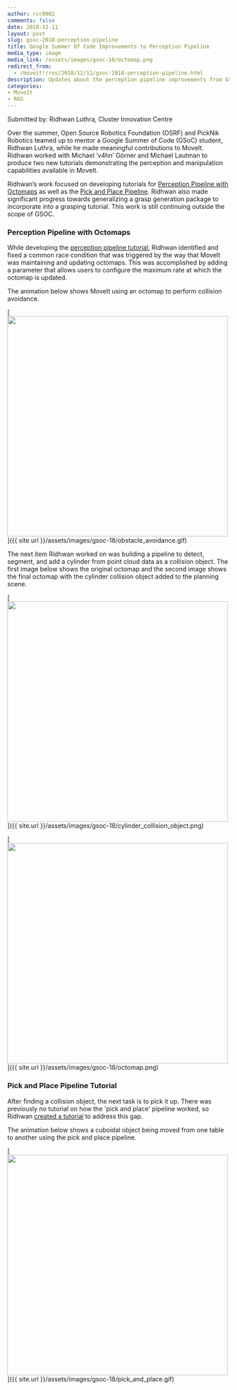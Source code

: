 ```yaml
---
author: rcc0002
comments: false
date: 2018-12-11
layout: post
slug: gsoc-2018-perception-pipeline
title: Google Summer Of Code Improvements to Perception Pipeline
media_type: image
media_link: /assets/images/gsoc-18/octomap.png
redirect_from:
  - /moveit!/ros/2018/12/11/gsoc-2018-perception-pipeline.html
description: Updates about the perception pipeline improvements from GSOC
categories:
- MoveIt
- ROS
---
```


Submitted by: Ridhwan Luthra, Cluster Innovation Centre

Over the summer, Open Source Robotics Foundation (OSRF) and PickNik Robotics teamed up to mentor a Google Summer of Code (GSoC) student, Ridhwan Luthra, while he made meaningful contributions to MoveIt. Ridhwan worked with Michael ‘v4hn’ Görner and Michael Lautman to produce two new tutorials demonstrating the perception and manipulation capabilities available in MoveIt.

Ridhwan’s  work focused on developing tutorials for [Perception Pipeline with Octomaps](https://ros-planning.github.io/moveit_tutorials/doc/perception_pipeline/perception_pipeline_tutorial.html) as well as the [Pick and Place Pipeline](https://ros-planning.github.io/moveit_tutorials/doc/pick_place/pick_place_tutorial.html). Ridhwan also  made significant progress towards generalizing a grasp generation package to incorporate into a grasping tutorial. This work is still continuing outside the scope of GSOC.


### Perception Pipeline with Octomaps
While developing the [perception pipeline tutorial](https://ros-planning.github.io/moveit_tutorials/doc/perception_pipeline/perception_pipeline_tutorial.html), Ridhwan identified and fixed a common race condition that was triggered by the way that MoveIt was maintaining and updating octomaps. This was accomplished by adding a parameter that allows users to configure the maximum rate at which the octomap is updated.

The animation below shows MoveIt using an octomap to perform collision avoidance.

[<img src="{{ site.url }}/assets/images/gsoc-18/obstacle_avoidance.gif" width="500" style="margin-right:20px"/>]({{ site.url }}/assets/images/gsoc-18/obstacle_avoidance.gif)

The next item Ridhwan worked on was building a pipeline to detect, segment, and add a cylinder from point cloud data as a collision object. The first image below shows the original octomap and the second image shows the final octomap with the cylinder collision object added to the planning scene.

[<img src="{{ site.url }}/assets/images/gsoc-18/cylinder_collision_object.png" width="500" style="margin-right:20px"/>]({{ site.url }}/assets/images/gsoc-18/cylinder_collision_object.png)

[<img src="{{ site.url }}/assets/images/gsoc-18/octomap.png" width="500" style="margin-right:20px"/>]({{ site.url }}/assets/images/gsoc-18/octomap.png)

### Pick and Place Pipeline Tutorial
After finding a collision object, the next task is to pick it up. There was previously no tutorial on how the 'pick and place' pipeline worked, so Ridhwan [created a tutorial](https://ros-planning.github.io/moveit_tutorials/doc/pick_place/pick_place_tutorial.html) to address this gap.

The animation below shows a cuboidal object being moved from one table to another using the pick and place pipeline.

[<img src="{{ site.url }}/assets/images/gsoc-18/pick_and_place.gif" width="500" style="margin-right:20px"/>]({{ site.url }}/assets/images/gsoc-18/pick_and_place.gif)
